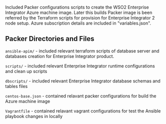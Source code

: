 
Included Packer configurations scripts to create the WSO2 Enterprise Integrator Azure machine image. Later this builds Packer image is been referred by the Terraform scripts for provision for Enterprise Integrator 2 node setup.
Azure subscription details are included in "variables.json".


Packer Directories and Files
----------------

`ansible-apim/` - 
    included relevant terraform scripts of database server and databases creation for Enterprise Integrator product.

`scripts/` - 
    included relevant Enterprise Integrator runtime configurations and clean up scripts
    
`dbscripts/` - 
    included relevant Enterprise Integrator database schemas and tables files
    
`centos-base.json` - 
    contained relavant packer configurations for build the Azure machine image
    
`Vagrantfile` - 
    contained relavant vagrant configurations for test the Ansible playbook changes in locally


